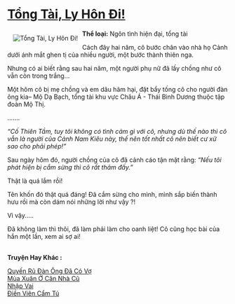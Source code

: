 <a href="https://utruyen.com/tong-tai-ly-hon-di/16053/" title="Tổng Tài, Ly Hôn Đi!"><h1>Tổng Tài, Ly Hôn Đi!</h1></a><div style="display:table"><img align="right" style="float: left; padding: 10px;" src="https://utruyen.com/images/story/200x260/tong-tai-ly-hon-di.jpg" alt="Tổng Tài, Ly Hôn Đi!"><b>Thể loại:</b> Ngôn tình hiện đại, tổng tài<p></p>Cách đây hai năm, cô bước chân vào nhà họ Cảnh dưới ánh mắt ghen tị của nhiều người, một bước thành thiên nga.<p></p>Nhưng có ai biết rằng sau hai năm, một người phụ nữ đã lấy chồng như cô vẫn còn trong trắng...<p></p>Một hôm cô bị mẹ chồng và em dâu hãm hại, đặt bẩy tống cô cho người đàn ông kia– Mộ Dạ Bạch, tổng tài khu vực Châu Á - Thái Bình Dương thuộc tập đoàn Mộ Thị.<p></p> ....... <p></p><i>“Cố Thiên Tầm, tuy tôi không có tình cảm gì với cô, nhưng dù thế nào thì cô vẫn là người của Cảnh Nam Kiêu này, thế nên tốt nhất cô nên biết cư xử sao cho phải phép!” </i><p></p> Sau ngày hôm đó, người chồng của cô đã cảnh cáo tận mặt rằng: <i>“Nếu tôi phát hiện bị cắm sừng thì cô rất thảm đấy.”</i><p></p> Thật là quá lắm rồi!<p></p> Tên khốn đó thật quá đáng! Đã cắm sừng cho mình, mình sắp biến thành hưu rồi mà còn dám nói những lời như vậy ?!<p></p> Vì vậy.....<p></p> Đã không làm thì thôi, đã làm phải làm cho oanh liệt! Cô cũng học bài của hắn một lần, xem ai sợ ai!</div><p><br><b>Truyện Hay Khác :</b></p><a href="https://utruyen.com/quyen-ru-dan-ong-da-co-vo/19225/" alt="Quyến Rũ Đàn Ông Đã Có Vợ">Quyến Rũ Đàn Ông Đã Có Vợ</a><br/><a href="https://github.com/quanluxury/truyenhot/tree/master/truyenhay/15949/" alt="Mùa Xuân Ở Căn Nhà Cũ">Mùa Xuân Ở Căn Nhà Cũ</a><br/><a href="https://www.wattpad.com/story/198996012-nh%E1%BA%ADp-vai" alt="Nhập Vai">Nhập Vai</a><br/><a href="https://www.flickr.com/photos/183745219@N08/48980940291/" alt="Điền Viên Cẩm Tú">Điền Viên Cẩm Tú</a><br/>